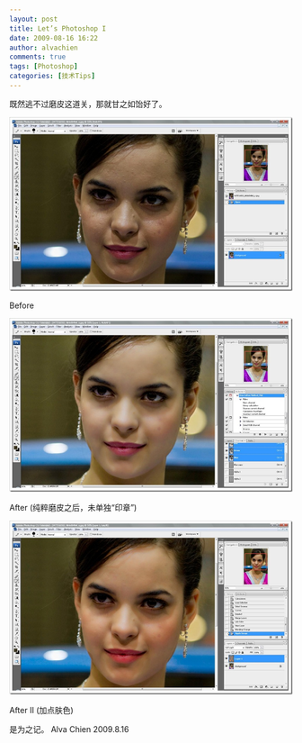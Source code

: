 ```yaml
---
layout: post
title: Let’s Photoshop I
date: 2009-08-16 16:22
author: alvachien
comments: true
tags: [Photoshop]
categories: [技术Tips]
---
```

既然逃不过磨皮这道关，那就甘之如饴好了。

![PS_1](/assets/uploads/2010/10/PS_1.jpg)

Before

![PS_2](/assets/uploads/2010/10/PS_2.jpg)

After (纯粹磨皮之后，未单独“印章”)

![PS_3](/assets/uploads/2010/10/PS_3.jpg)

After II (加点肤色)


是为之记。
Alva Chien
2009.8.16
